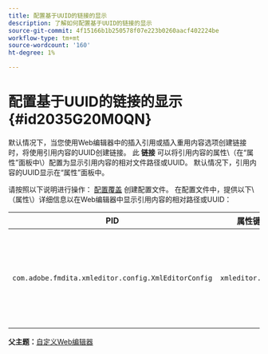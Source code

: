 ```yaml
---
title: 配置基于UUID的链接的显示
description: 了解如何配置基于UUID的链接的显示
source-git-commit: 4f15166b1b250578f07e223b0260aacf402224be
workflow-type: tm+mt
source-wordcount: '160'
ht-degree: 1%

---
```



# 配置基于UUID的链接的显示 {#id2035G20M0QN}

默认情况下，当您使用Web编辑器中的插入引用或插入重用内容选项创建链接时，将使用引用内容的UUID创建链接。 此 **链接** 可以将引用内容的属性\（在“属性”面板中\）配置为显示引用内容的相对文件路径或UUID。 默认情况下，引用内容的UUID显示在“属性”面板中。

请按照以下说明进行操作： [配置覆盖](download-install-additional-config-override.md#) 创建配置文件。 在配置文件中，提供以下\（属性\）详细信息以在Web编辑器中显示引用内容的相对路径或UUID：

| PID | 属性键 | 属性值 |
|---|------------|--------------|
| `com.adobe.fmdita.xmleditor.config.XmlEditorConfig` | `xmleditor.uuid` | 布尔值\(true/false\)。 如果要显示链接内容的相对路径，则将此属性设置为false。 <br> **默认值**： true |

**父主题：**[&#x200B;自定义Web编辑器](conf-web-editor.md)

